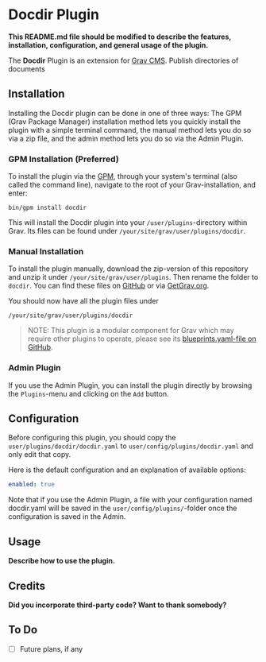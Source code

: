 # Docdir Plugin

**This README.md file should be modified to describe the features, installation, configuration, and general usage of the plugin.**

The **Docdir** Plugin is an extension for [Grav CMS](http://github.com/getgrav/grav). Publish directories of documents

## Installation

Installing the Docdir plugin can be done in one of three ways: The GPM (Grav Package Manager) installation method lets you quickly install the plugin with a simple terminal command, the manual method lets you do so via a zip file, and the admin method lets you do so via the Admin Plugin.

### GPM Installation (Preferred)

To install the plugin via the [GPM](http://learn.getgrav.org/advanced/grav-gpm), through your system's terminal (also called the command line), navigate to the root of your Grav-installation, and enter:

    bin/gpm install docdir

This will install the Docdir plugin into your `/user/plugins`-directory within Grav. Its files can be found under `/your/site/grav/user/plugins/docdir`.

### Manual Installation

To install the plugin manually, download the zip-version of this repository and unzip it under `/your/site/grav/user/plugins`. Then rename the folder to `docdir`. You can find these files on [GitHub](https://github.com/geoff-williams/grav-plugin-docdir) or via [GetGrav.org](http://getgrav.org/downloads/plugins#extras).

You should now have all the plugin files under

    /your/site/grav/user/plugins/docdir
	
> NOTE: This plugin is a modular component for Grav which may require other plugins to operate, please see its [blueprints.yaml-file on GitHub](https://github.com/geoff-williams/grav-plugin-docdir/blob/master/blueprints.yaml).

### Admin Plugin

If you use the Admin Plugin, you can install the plugin directly by browsing the `Plugins`-menu and clicking on the `Add` button.

## Configuration

Before configuring this plugin, you should copy the `user/plugins/docdir/docdir.yaml` to `user/config/plugins/docdir.yaml` and only edit that copy.

Here is the default configuration and an explanation of available options:

```yaml
enabled: true
```

Note that if you use the Admin Plugin, a file with your configuration named docdir.yaml will be saved in the `user/config/plugins/`-folder once the configuration is saved in the Admin.

## Usage

**Describe how to use the plugin.**

## Credits

**Did you incorporate third-party code? Want to thank somebody?**

## To Do

- [ ] Future plans, if any

